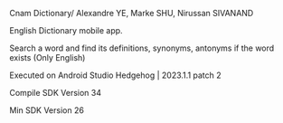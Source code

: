 Cnam Dictionary/ Alexandre YE, Marke SHU, Nirussan SIVANAND

English Dictionary mobile app.

Search a word and find its definitions, synonyms, antonyms if the word exists (Only English)

Executed on Android Studio Hedgehog | 2023.1.1 patch 2

Compile SDK Version 34

Min SDK Version 26
